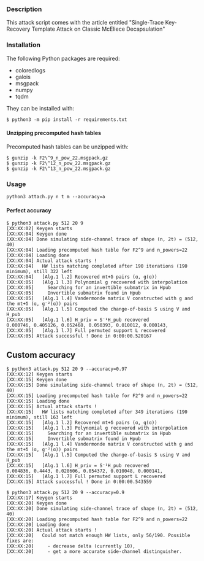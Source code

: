 ### Description

This attack script comes with the article entitled "Single-Trace Key-Recovery Template Attack on Classic McEliece Decapsulation"

### Installation

The following Python packages are required:

  - coloredlogs
  - galois
  - msgpack
  - numpy
  - tqdm

They can be installed with:

```
$ python3 -m pip install -r requirements.txt
```

#### Unzipping precomputed hash tables

Precomputed hash tables can be unzipped with:

```
$ gunzip -k F2\^9_n_pow_22.msgpack.gz
$ gunzip -k F2\^12_n_pow_22.msgpack.gz
$ gunzip -k F2\^13_n_pow_22.msgpack.gz
```

### Usage

```
python3 attach.py n t m --accuracy=a
```

#### Perfect accuracy

```
$ python3 attack.py 512 20 9                
[XX:XX:02] Keygen starts
[XX:XX:04] Keygen done
[XX:XX:04] Done simulating side-channel trace of shape (n, 2t) = (512, 40)
[XX:XX:04] Loading precomputed hash table for F2^9 and n_powers=22
[XX:XX:04] Loading done
[XX:XX:04] Actual attack starts !
[XX:XX:04]   HW lists matching completed after 190 iterations (190 minimum), still 322 left
[XX:XX:04]   [Alg.1 l.2] Recovered mt+δ pairs (ɑ, g(ɑ))
[XX:XX:05]   [Alg.1 l.3] Polynomial g recovered with interpolation
[XX:XX:05]     Searching for an invertible submatrix in Hpub
[XX:XX:05]     Invertible submatrix found in Hpub
[XX:XX:05]   [Alg.1 l.4] Vandermonde matrix V constructed with g and the mt+δ (ɑ, g⁻²(ɑ)) pairs
[XX:XX:05]   [Alg.1 l.5] Computed the change-of-basis S using V and H_pub
[XX:XX:05]   [Alg.1 l.6] H_priv = S⁻¹H_pub recovered 
0.000746, 0.405126, 0.052468, 0.050393, 0.010012, 0.000143, 
[XX:XX:05]   [Alg.1 l.7] Full permuted support L recovered 
[XX:XX:05] Attack successful ! Done in 0:00:00.520167
```

## Custom accuracy

```
$ python3 attack.py 512 20 9 --accuracy=0.97
[XX:XX:12] Keygen starts
[XX:XX:15] Keygen done
[XX:XX:15] Done simulating side-channel trace of shape (n, 2t) = (512, 40)
[XX:XX:15] Loading precomputed hash table for F2^9 and n_powers=22
[XX:XX:15] Loading done
[XX:XX:15] Actual attack starts !
[XX:XX:15]   HW lists matching completed after 349 iterations (190 minimum), still 163 left
[XX:XX:15]   [Alg.1 l.2] Recovered mt+δ pairs (ɑ, g(ɑ))
[XX:XX:15]   [Alg.1 l.3] Polynomial g recovered with interpolation
[XX:XX:15]     Searching for an invertible submatrix in Hpub
[XX:XX:15]     Invertible submatrix found in Hpub
[XX:XX:15]   [Alg.1 l.4] Vandermonde matrix V constructed with g and the mt+δ (ɑ, g⁻²(ɑ)) pairs
[XX:XX:15]   [Alg.1 l.5] Computed the change-of-basis S using V and H_pub
[XX:XX:15]   [Alg.1 l.6] H_priv = S⁻¹H_pub recovered 
0.004836, 0.4443, 0.028606, 0.054372, 0.010048, 0.000141, 
[XX:XX:15]   [Alg.1 l.7] Full permuted support L recovered 
[XX:XX:15] Attack successful ! Done in 0:00:00.543559
```

```
$ python3 attack.py 512 20 9 --accuracy=0.9 
[XX:XX:17] Keygen starts
[XX:XX:20] Keygen done
[XX:XX:20] Done simulating side-channel trace of shape (n, 2t) = (512, 40)
[XX:XX:20] Loading precomputed hash table for F2^9 and n_powers=22
[XX:XX:20] Loading done
[XX:XX:20] Actual attack starts !
[XX:XX:20]   Could not match enough HW lists, only 56/190. Possible fixes are:
[XX:XX:20]     - decrease delta (currently 10),
[XX:XX:20]     - get a more accurate side-channel distinguisher.
```

